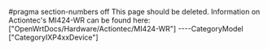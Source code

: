 \#pragma section-numbers off This page should be deleted. Information on
Actiontec's MI424-WR can be found here:
\["OpenWrtDocs/Hardware/Actiontec/MI424-WR"\] ----CategoryModel
\["CategoryIXP4xxDevice"\]

